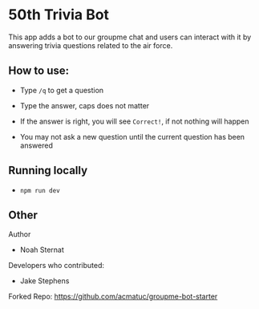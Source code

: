 # 50th Trivia Bot

This app adds a bot to our groupme chat and users can interact with it by answering trivia questions related to the air force.

## How to use:

-   Type `/q` to get a question

-   Type the answer, caps does not matter

-   If the answer is right, you will see `Correct!`, if not nothing will happen

-   You may not ask a new question until the current question has been answered

## Running locally

-   `npm run dev`

## Other

Author

-   Noah Sternat

Developers who contributed:

-   Jake Stephens

Forked Repo: https://github.com/acmatuc/groupme-bot-starter
